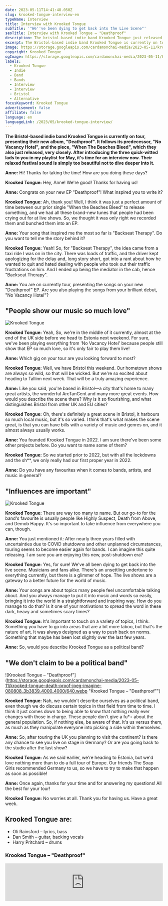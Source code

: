 ```yaml
---
date: 2023-05-11T14:41:48.050Z
slug: krooked-tongue-interview-en
typeName: Interview
title: Interview with Krooked Tongue
subTitle: '"We''ve been dying to get back into the Live Scene"'
seoTitle: Interview with Krooked Tongue – "Deathproof"
description: The bristol-based indie band Krooked Tongue just released their new EP "Deathproof". Get to know them in my interview!
excerpt: The Bristol-based indie band Krooked Tongue is currently on tour, presenting their new album, "Deathproof". It follows its predecessor, "No Vacancy Hotel", and the piece, "When The Beaches Bleed", which they also just released, very closely. After introducing the three quick-witted lads to you in my playlist for May, it's time for an interview now. Their relaxed festival sound is simply too beautiful not to dive deeper into it.
image: https://storage.googleapis.com/cardamonchai-media/2023-05-11/krooked-tongue-1-jpg-imagine-181818_2f3332_1024_768/640.webp
copyright: Krooked Tongue
ogImage: https://storage.googleapis.com/cardamonchai-media/2023-05-11/krooked-tongue-og-jpg-imagine-181818_342e2a_1200_628/640.webp
labels:
  - Krooked Tongue
  - Indie
  - Band
  - Bands
  - Interview
  - Interview
  - Bristol
  - Alternative
focusKeyword: Krooked Tongue
advertisement: false
affiliate: false
language: en
languageLink: /2023/05/krooked-tongue-interview/
---
```


**The Bristol-based indie band Krooked Tongue is currently on tour, presenting their new album, "Deathproof". It follows its predecessor, "No Vacancy Hotel", and the piece, "When The Beaches Bleed", which they also just released, very closely. After introducing the three quick-witted lads to you in my playlist for May, it's time for an interview now. Their relaxed festival sound is simply too beautiful not to dive deeper into it.**

**Anne:** Hi! Thanks for taking the time! How are you doing these days?

**Krooked Tongue:** Hey, Anne! We're good! Thanks for having us!

**Anne:** Congrats on your new EP "Deathproof"! What inspired you to write it?

**Krooked Tongue:** Ah, thank you! Well, I think it was just a perfect amount of time between our prior single "When the Beaches Bleed" to release something, and we had all these brand-new tunes that people had been crying out for at live shows. So, we thought it was only right we recorded them and bunched them into an EP.

**Anne:** Your song that inspired me the most so far is "Backseat Therapy". Do you want to tell me the story behind it?

**Krooked Tongue:** Yeah! So, for "Backseat Therapy", the idea came from a taxi ride I was on in the city. There was loads of traffic, and the driver kept apologizing for the delay and, long story short, got into a rant about how he wanted to quit and hated dealing with people who took out their traffic frustrations on him. And I ended up being the mediator in the cab, hence "Backseat Therapy".

**Anne:** You are on currently tour, presenting the songs on your new "Deathproof" EP. Are you also playing the songs from your brilliant debut, "No Vacancy Hotel"?

## "People show our music so much love"

![Krooked Tongue](https://storage.googleapis.com/cardamonchai-media/2023-05-11/krooked-tongue-3-jpg-imagine-181818_322d29_1024_768/640.webp 'Krooked Tongue')

**Krooked Tongue:** Yeah, So, we're in the middle of it currently, almost at the end of the UK side before we head to Estonia next weekend. For sure, we've been playing everything from 'No Vacancy Hotel' because people still show that EP so much love, so it's only fair to play them live!

**Anne:** Which gig on your tour are you looking forward to most?

**Krooked Tongue:** Well, we have Bristol this weekend. Our hometown shows are always so wild, so that will be wicked. But we're so excited about heading to Tallinn next week. That will be a truly amazing experience.

**Anne:** Like you said, you're based in Bristol—a city that's home to many great artists, the wonderful ArcTanGent and many more great events. How would you describe the scene there? Why is it so flourishing, and what distinguishes Bristol from other UK and EU cities?

**Krooked Tongue:** Oh, there's definitely a great scene in Bristol, it harbours so much local music, but it's so varied. I think that's what makes the scene great, is that you can have bills with a variety of music and genres on, and it almost always usually works.

**Anne:** You founded Krooked Tongue in 2022. I am sure there've been some other projects before. Do you want to name some of them?

**Krooked Tongue:** So we started prior to 2022, but with all the lockdowns and the sh\*\*, we only really had our first proper year in 2022.

**Anne:** Do you have any favourites when it comes to bands, artists, and music in general?

## "Influences are important"

![Krooked Tongue](https://storage.googleapis.com/cardamonchai-media/2023-05-11/krooked-tongue-2-jpg-imagine-181818_323535_1024_768/640.webp 'Krooked Tongue')

**Krooked Tongue:** There are way too many to name. But our go-to for the band's favourite is usually people like Highly Suspect, Death from Above, and Demob Happy. It's so important to take influence from everywhere you can, though.

**Anne:** You just mentioned it: After nearly three years filled with uncertainties due to COVID shutdowns and other unplanned circumstances, touring seems to become easier again for bands. I can imagine this quite releasing. I am sure you are enjoying this new, post-shutdown era?

**Krooked Tongue:** Yes, for sure! We've all been dying to get back into the live scene. Musicians and fans alike. There's an unsettling undertone to everything currently, but there is a glimmer of hope. The live shows are a gateway to a better future for the world of music.

**Anne:** Your songs are about topics many people feel uncomfortable talking about. And you always manage to put it into music and words so easily, bringing it into the world in a straightforward and inspiring way. How do you manage to do that? Is it one of your motivations to spread the word in these dark, heavy and sometimes scary times?

**Krooked Tongue:** It's important to touch on a variety of topics, I think. Something you have to go into areas that are a bit more taboo, but that's the nature of art. It was always designed as a way to push back on norms. Something that maybe has been lost slightly over the last few years.

**Anne:** So, would you describe Krooked Tongue as a political band?

## "We don't claim to be a political band"

![Krooked Tongue – "Deathproof"](https://storage.googleapis.com/cardamonchai-media/2023-05-11/krooked-tongue-death-proof-jpeg-imagine-080808_3b3839_4000_4000/640.webp "Krooked Tongue – "Deathproof"")

**Krooked Tongue:** Nah, we wouldn't describe ourselves as a political band, even though we do discuss certain topics in that field from time to time. I think it just comes down to being able to know that nothing really ever changes with those in charge. These people don't give a fu\*⋆ about the general population. So, if nothing else, be aware of that. It's us versus them, as much as they manipulate everyone into picking a side within themselves.

**Anne:** So, after touring the UK you planning to visit the continent? Is there any chance to see you live on stage in Germany? Or are you going back to the studio after the last show?

**Krooked Tongue:** As we said earlier, we're heading to Estonia, but we'd love nothing more than to do a full tour of Europe. Our friends The Soap Girls recommended Germany to us, so we have to try to make that happen as soon as possible!

**Anne:** Once again, thanks for your time and for answering my questions! All the best for your tour!

**Krooked Tongue:** No worries at all. Thank you for having us. Have a great week.

## Krooked Tongue are:

- Oli Rainsford – lyrics, bass
- Dan Smith – guitar, backing vocals
- Harry Pritchard – drums

### Krooked Tongue – "Deathproof"

<iframe
  style="border: 0; width: 100%; height: 120px;"
  src="https://bandcamp.com/EmbeddedPlayer/album=652147401/size=large/bgcol=ffffff/linkcol=0687f5/tracklist=false/artwork=small/transparent=true/"
  seamless
>
  <a href="https://krookedtongue.bandcamp.com/album/deathproof">
    Deathproof by Krooked Tongue
  </a>
</iframe>
